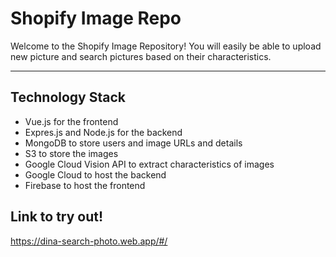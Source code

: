 # Shopify Image Repo
Welcome to the Shopify Image Repository! You will easily be able to upload new picture and search pictures based on their characteristics.

___
## Technology Stack
- Vue.js for the frontend
- Expres.js and Node.js for the backend
- MongoDB to store users and image URLs and details
- S3 to store the images
- Google Cloud Vision API to extract characteristics of images
- Google Cloud to host the backend 
- Firebase to host the frontend



## Link to try out!
https://dina-search-photo.web.app/#/ 
